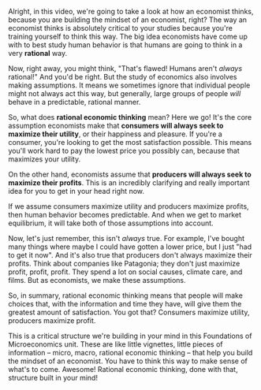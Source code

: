 Alright, in this video, we're going to take a look at how an economist thinks, because you are building the mindset of an economist, right? The way an economist thinks is absolutely critical to your studies because you're training yourself to think this way. The big idea economists have come up with to best study human behavior is that humans are going to think in a very **rational** way.

Now, right away, you might think, "That's flawed! Humans aren't _always_ rational!" And you'd be right. But the study of economics also involves making assumptions. It means we sometimes ignore that individual people might not always act this way, but generally, large groups of people _will_ behave in a predictable, rational manner.

So, what does **rational economic thinking** mean? Here we go! It's the core assumption economists make that **consumers will always seek to maximize their utility**, or their happiness and pleasure. If you're a consumer, you're looking to get the most satisfaction possible. This means you'll work hard to pay the lowest price you possibly can, because that maximizes your utility.

On the other hand, economists assume that **producers will always seek to maximize their profits**. This is an incredibly clarifying and really important idea for you to get in your head right now.

If we assume consumers maximize utility and producers maximize profits, then human behavior becomes predictable. And when we get to market equilibrium, it will take both of those assumptions into account.

Now, let's just remember, this isn't _always_ true. For example, I've bought many things where maybe I could have gotten a lower price, but I just "had to get it now". And it's also true that producers don't always maximize their profits. Think about companies like Patagonia; they don't just maximize profit, profit, profit. They spend a lot on social causes, climate care, and films. But as economists, we make these assumptions.

So, in summary, rational economic thinking means that people will make choices that, with the information and time they have, will give them the greatest amount of satisfaction. You got that? Consumers maximize utility, producers maximize profit.

This is a critical structure we're building in your mind in this Foundations of Microeconomics unit. These are like little vignettes, little pieces of information – micro, macro, rational economic thinking – that help you build the mindset of an economist. You have to think this way to make sense of what's to come. Awesome! Rational economic thinking, done with that, structure built in your mind!